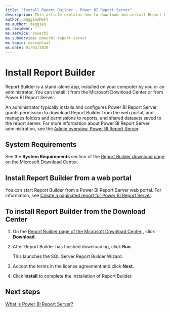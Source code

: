 ```yaml
---
title: "Install Report Builder - Power BI Report Server"
description: This article explains how to download and install Report Builder for Power BI Report Server.
author: maggiesMSFT
ms.author: maggies
ms.reviewer: ''
ms.service: powerbi
ms.subservice: powerbi-report-server
ms.topic: conceptual
ms.date: 01/03/2020
---
```


# Install Report Builder

Report Builder is a stand-alone app, installed on your computer by you or an administrator. You can install it from the Microsoft Download Center or from Power BI Report Server.  
  
An administrator typically installs and configures Power BI Report Server, grants permission to download Report Builder from the web portal, and manages folders and permissions to reports, and shared datasets saved to the report server. For more information about Power BI Report Server administration, see the [Admin overview, Power BI Report Server](admin-handbook-overview.md).  
  
## System Requirements
  
 See the **System Requirements** section of the [Report Builder download page](https://go.microsoft.com/fwlink/?LinkID=734968) on the Microsoft Download Center.
 
## Install Report Builder from a web portal
  
You can start Report Builder from a Power BI Report Server web portal. For information, see [Create a paginated report for Power BI Report Server](quickstart-create-paginated-report.md).  

##  <a name="download"></a> To install Report Builder from the Download Center  
  
1.  On  the [Report Builder page of the Microsoft Download Center](https://go.microsoft.com/fwlink/?LinkID=734968) , click **Download**.  
  
2.  After Report Builder has finished downloading, click  **Run**.  
  
     This launches the SQL Server Report Builder Wizard.  
  
3.  Accept the terms in the license agreement and click **Next**.  
 
5.  Click **Install** to complete the installation of Report Builder.  
 

## Next steps

[What is Power BI Report Server?](get-started.md)
